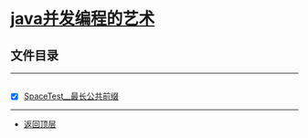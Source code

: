 
# [java并发编程的艺术](../README.md)

## 文件目录

----------------

## [](src/main/java)

- [x] [SpaceTest__最长公共前缀](src/main/java/com/cpucode/longpublic/SpaceTest.java)


---------------------



- [返回顶层](../README.md)
